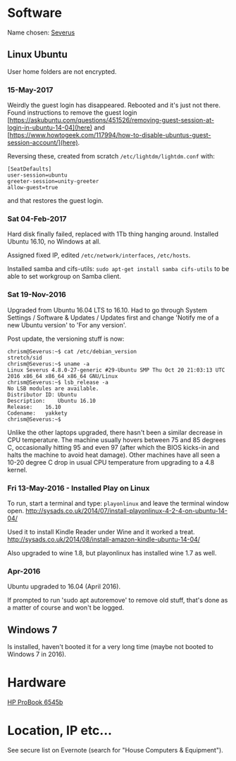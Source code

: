 # Software
Name chosen: [Severus](http://www.roman-emperors.org/severus.htm)


## Linux Ubuntu
User home folders are not encrypted.

### 15-May-2017
Weirdly the guest login has disappeared.  Rebooted and it's just not there.  Found instructions to remove the guest login [https://askubuntu.com/questions/451526/removing-guest-session-at-login-in-ubuntu-14-04](here) and [https://www.howtogeek.com/117994/how-to-disable-ubuntus-guest-session-account/](here).

Reversing these, created from scratch `/etc/lightdm/lightdm.conf` with:
```
[SeatDefaults]
user-session=ubuntu
greeter-session=unity-greeter
allow-guest=true
```
and that restores the guest login.


### Sat 04-Feb-2017
Hard disk finally failed, replaced with 1Tb thing hanging around.  Installed Ubuntu 16.10, no Windows at all.

Assigned fixed IP, edited `/etc/network/interfaces`, `/etc/hosts`.

Installed samba and cifs-utils: `sudo apt-get install samba cifs-utils` to be able to set workgroup on Samba client.


### Sat 19-Nov-2016
Upgraded from Ubuntu 16.04 LTS to 16.10.  Had to go through System Settings / Software & Updates / Updates first and change 'Notify me of a new Ubuntu version' to 'For any version'.

Post update, the versioning stuff is now:
```
chrism@Severus:~$ cat /etc/debian_version
stretch/sid
chrism@Severus:~$ uname -a
Linux Severus 4.8.0-27-generic #29-Ubuntu SMP Thu Oct 20 21:03:13 UTC 2016 x86_64 x86_64 x86_64 GNU/Linux
chrism@Severus:~$ lsb_release -a
No LSB modules are available.
Distributor ID:	Ubuntu
Description:	Ubuntu 16.10
Release:	16.10
Codename:	yakkety
chrism@Severus:~$ 
```

Unlike the other laptops upgraded, there hasn't been a similar decrease in CPU temperature.  The machine usually hovers between 75 and 85 degrees C, occasionally hitting 95 and even 97 (after which the BIOS kicks-in and halts the machine to avoid heat damage).  Other machines have all seen a 10-20 degree C drop in usual CPU temperature from upgrading to a 4.8 kernel.


### Fri 13-May-2016 - Installed Play on Linux
To run, start a terminal and type: `playonlinux` and leave the terminal window open.
http://sysads.co.uk/2014/07/install-playonlinux-4-2-4-on-ubuntu-14-04/

Used it to install Kindle Reader under Wine and it worked a treat.
http://sysads.co.uk/2014/08/install-amazon-kindle-ubuntu-14-04/

Also upgraded to wine 1.8, but playonlinux has installed wine 1.7 as well.


### Apr-2016
Ubuntu upgraded to 16.04 (April 2016).

If prompted to run 'sudo apt autoremove' to remove old stuff, that's done as a matter of course and won't be logged.


## Windows 7
Is installed, haven't booted it for a very long time (maybe not booted to Windows 7 in 2016).


# Hardware
[HP ProBook 6545b](http://h20564.www2.hp.com/hpsc/doc/public/display?docId=emr_na-c01897562)


# Location, IP etc...
See secure list on Evernote (search for "House Computers & Equipment").
